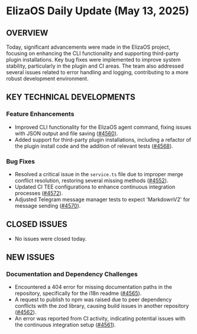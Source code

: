 # ElizaOS Daily Update (May 13, 2025)

## OVERVIEW 
Today, significant advancements were made in the ElizaOS project, focusing on enhancing the CLI functionality and supporting third-party plugin installations. Key bug fixes were implemented to improve system stability, particularly in the plugin and CI areas. The team also addressed several issues related to error handling and logging, contributing to a more robust development environment.

## KEY TECHNICAL DEVELOPMENTS

### Feature Enhancements
- Improved CLI functionality for the ElizaOS agent command, fixing issues with JSON output and file saving ([#4560](https://github.com/elizaos/eliza/pull/4560)).
- Added support for third-party plugin installations, including a refactor of the plugin install code and the addition of relevant tests ([#4568](https://github.com/elizaos/eliza/pull/4568)).

### Bug Fixes
- Resolved a critical issue in the `service.ts` file due to improper merge conflict resolution, restoring several missing methods ([#4552](https://github.com/elizaos/eliza/pull/4552)).
- Updated CI TEE configurations to enhance continuous integration processes ([#4572](https://github.com/elizaos/eliza/pull/4572)).
- Adjusted Telegram message manager tests to expect 'MarkdownV2' for message sending ([#4570](https://github.com/elizaos/eliza/pull/4570)).

## CLOSED ISSUES
- No issues were closed today.

## NEW ISSUES

### Documentation and Dependency Challenges
- Encountered a 404 error for missing documentation paths in the repository, specifically for the i18n readme ([#4565](https://github.com/elizaos/eliza/issues/4565)).
- A request to publish to npm was raised due to peer dependency conflicts with the zod library, causing build issues in another repository ([#4562](https://github.com/elizaos/eliza/issues/4562)).
- An error was reported from CI activity, indicating potential issues with the continuous integration setup ([#4561](https://github.com/elizaos/eliza/issues/4561)).
